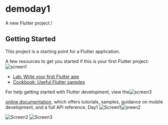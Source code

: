 # demoday1

A new Flutter project.!


## Getting Started

This project is a starting point for a Flutter application.

A few resources to get you started if this is your first Flutter project:![screen1](https://github.com/user-attachments/assets/c61dadb0-25d0-4e9e-ac18-b25221242c4e)


- [Lab: Write your first Flutter app](https://docs.flutter.dev/get-started/codelab)
- [Cookbook: Useful Flutter samples](https://docs.flutter.dev/cookbook)

For help getting started with Flutter development, view the![screen3](https://github.com/user-attachments/assets/1ce52639-a8ff-4004-b60d-243195ffa666)

[online documentation](https://docs.flutter.dev/), which offers tutorials,
samples, guidance on mobile development, and a full API reference.
Day1
![ Screen1](assets/screen1.png)![sreen2](https://github.com/user-attachments/assets/299ad28a-4b34-468a-ac0c-31e45e58b48f)

![ Screen2](assets/screen2.png)
![ Screen3](assets/screen3.png)
